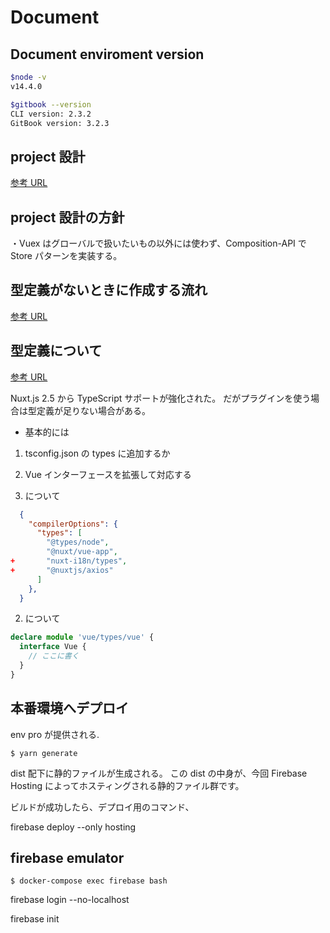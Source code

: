# Document

## Document enviroment version

```bash
$node -v
v14.4.0

$gitbook --version
CLI version: 2.3.2
GitBook version: 3.2.3
```

## project 設計

[参考 URL](https://task-kawahara.hatenablog.com/entry/2020/12/28/181929)

## project 設計の方針

・Vuex はグローバルで扱いたいもの以外には使わず、Composition-API で Store パターンを実装する。

## 型定義がないときに作成する流れ

[参考 URL](https://scrapbox.io/yamam00s/Nuxt_Plugins%E8%BF%BD%E5%8A%A0%E6%99%82%E3%81%ABVue%E3%81%AB%E5%9E%8B%E5%AE%9A%E7%BE%A9%E3%83%95%E3%82%A1%E3%82%A4%E3%83%AB%E3%82%92%E4%BD%9C%E3%82%8B)

## 型定義について

[参考 URL](https://www.memory-lovers.blog/entry/2019/04/14/020815)

Nuxt.js 2.5 から TypeScript サポートが強化された。
だがプラグインを使う場合は型定義が足りない場合がある。

- 基本的には

1. tsconfig.json の types に追加するか
2. Vue インターフェースを拡張して対応する

3. について

```json
  {
    "compilerOptions": {
      "types": [
        "@types/node",
        "@nuxt/vue-app",
+       "nuxt-i18n/types",
+       "@nuxtjs/axios"
      ]
    },
  }
```

2. について

```ts
declare module 'vue/types/vue' {
  interface Vue {
    // ここに書く
  }
}
```

## 本番環境へデプロイ

env pro が提供される.

`$ yarn generate`

dist 配下に静的ファイルが生成される。
この dist の中身が、今回 Firebase Hosting によってホスティングされる静的ファイル群です。

ビルドが成功したら、デプロイ用のコマンド、

firebase deploy --only hosting

## firebase emulator

`$ docker-compose exec firebase bash`

firebase login --no-localhost

firebase init
